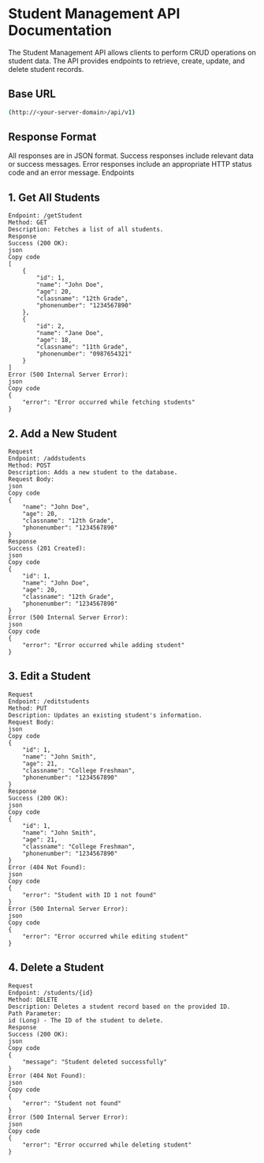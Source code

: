 # Student Management API Documentation
The Student Management API allows clients to perform CRUD operations on student data. The API provides endpoints to retrieve, create, update, and delete student records.

## Base URL
```bash
(http://<your-server-domain>/api/v1)
```

## Response Format
All responses are in JSON format.
Success responses include relevant data or success messages.
Error responses include an appropriate HTTP status code and an error message.
Endpoints
## 1. Get All Students
``` Request
Endpoint: /getStudent
Method: GET
Description: Fetches a list of all students.
Response
Success (200 OK):
json
Copy code
[
    {
        "id": 1,
        "name": "John Doe",
        "age": 20,
        "classname": "12th Grade",
        "phonenumber": "1234567890"
    },
    {
        "id": 2,
        "name": "Jane Doe",
        "age": 18,
        "classname": "11th Grade",
        "phonenumber": "0987654321"
    }
]
Error (500 Internal Server Error):
json
Copy code
{
    "error": "Error occurred while fetching students"
} 
```
## 2. Add a New Student
```
Request
Endpoint: /addstudents
Method: POST
Description: Adds a new student to the database.
Request Body:
json
Copy code
{
    "name": "John Doe",
    "age": 20,
    "classname": "12th Grade",
    "phonenumber": "1234567890"
}
Response
Success (201 Created):
json
Copy code
{
    "id": 1,
    "name": "John Doe",
    "age": 20,
    "classname": "12th Grade",
    "phonenumber": "1234567890"
}
Error (500 Internal Server Error):
json
Copy code
{
    "error": "Error occurred while adding student"
}
```
## 3. Edit a Student
```
Request
Endpoint: /editstudents
Method: PUT
Description: Updates an existing student's information.
Request Body:
json
Copy code
{
    "id": 1,
    "name": "John Smith",
    "age": 21,
    "classname": "College Freshman",
    "phonenumber": "1234567890"
}
Response
Success (200 OK):
json
Copy code
{
    "id": 1,
    "name": "John Smith",
    "age": 21,
    "classname": "College Freshman",
    "phonenumber": "1234567890"
}
Error (404 Not Found):
json
Copy code
{
    "error": "Student with ID 1 not found"
}
Error (500 Internal Server Error):
json
Copy code
{
    "error": "Error occurred while editing student"
}
```
## 4. Delete a Student
```
Request
Endpoint: /students/{id}
Method: DELETE
Description: Deletes a student record based on the provided ID.
Path Parameter:
id (Long) - The ID of the student to delete.
Response
Success (200 OK):
json
Copy code
{
    "message": "Student deleted successfully"
}
Error (404 Not Found):
json
Copy code
{
    "error": "Student not found"
}
Error (500 Internal Server Error):
json
Copy code
{
    "error": "Error occurred while deleting student"
}
```
